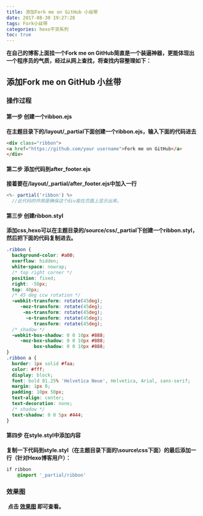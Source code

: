 ```yaml
---
title: 添加Fork me on GitHub 小丝带
date: 2017-08-30 19:27:28
tags: Fork小丝带
categories: hexo干货系列
toc: true
---
```


**在自己的博客上面挂一个Fork me on GitHub简直是一个装逼神器，更能体现出一个程序员的气质，经过从网上查找，将查找内容整理如下：**

<!-- more -->

## 添加Fork me on GitHub 小丝带

### 操作过程

#### 第一步  创建一个ribbon.ejs

​	**在主题目录下的/layout/_partial下面创建一个ribbon.ejs，输入下面的代码进去**

~~~html
<div class="ribbon">
<a href="https://github.com/your username">Fork me on GitHub</a>
</div>
~~~

#### 第二步  添加代码到after_footer.ejs

​	**接着要在/layout/_partial/after_footer.ejs中加入一行**

~~~js
<%- partial('ribbon') %>
  //此代码的作用是确保这个div能在页面上显示出来。
~~~

#### 第三步  创建ribbon.styl

​	**添加css,hexo可以在主题目录的/source/css/_partial下创建一个ribbon.styl，然后把下面的代码复制进去。**

~~~css
.ribbon {
  background-color: #a00;
  overflow: hidden;
  white-space: nowrap;
  /* top right corner */
  position: fixed;
  right: -50px;
  top: 40px;
  /* 45 deg ccw rotation */
  -webkit-transform: rotate(45deg);
     -moz-transform: rotate(45deg);
      -ms-transform: rotate(45deg);
       -o-transform: rotate(45deg);
          transform: rotate(45deg);
  /* shadow */
  -webkit-box-shadow: 0 0 10px #888;
     -moz-box-shadow: 0 0 10px #888;
          box-shadow: 0 0 10px #888;
}
.ribbon a {
  border: 1px solid #faa;
  color: #fff;
  display: block;
  font: bold 81.25% 'Helvetica Neue', Helvetica, Arial, sans-serif;
  margin: 1px 0;
  padding: 10px 50px;
  text-align: center;
  text-decoration: none;
  /* shadow */
  text-shadow: 0 0 5px #444;
}
~~~

#### 第四步  在style.styl中添加内容

​	**复制一下代码到style.styl（在主题目录下面的\source\css下面）的最后添加一行（针对Hexo博客用户）：**

~~~css
if ribbon
    @import '_partial/ribbon'
~~~

### 效果图

​	**点击 [效果图](http://www.haoeasy.cn)     即可查看。**



